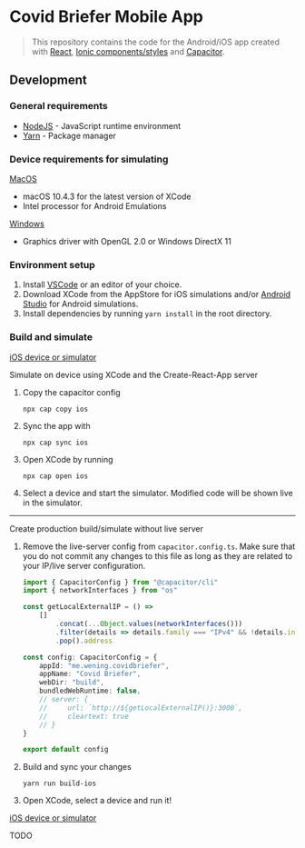 # Covid Briefer Mobile App
> This repository contains the code for the Android/iOS app created with [React](https://reactjs.org), [Ionic components/styles](https://ionicframework.com) 
and [Capacitor](https://capacitorjs.com).

## Development

 ### General requirements
 - [NodeJS](https://nodejs.org) - JavaScript runtime environment
 - [Yarn](https://yarnpkg.com) - Package manager
 
 ### Device requirements for simulating
 
 <ins>MacOS</ins>
  - macOS 10.4.3 for the latest version of XCode
  - Intel processor for Android Emulations
  
  <ins>Windows</ins>
  - Graphics driver with OpenGL 2.0 or Windows DirectX 11

 ### Environment setup
 
 1. Install [VSCode](https://code.visualstudio.com/) or an editor of your choice.
 2. Download XCode from the AppStore for iOS simulations and/or [Android Studio](https://developer.android.com/studio) for Android simulations.
 3. Install dependencies by running `yarn install` in the root directory.

### Build and simulate
<ins>iOS device or simulator</ins>

Simulate on device using XCode and the Create-React-App server

 1. Copy the capacitor config
 
    ```console
    npx cap copy ios
    ```
    
 2. Sync the app with 
 
    ```console
    npx cap sync ios
    ```
    
 3. Open XCode by running 
 
    ```console
    npx cap open ios
    ```
    
 4. Select a device and start the simulator. Modified code will be shown live in the simulator.
 
---
Create production build/simulate without live server
 
 1. Remove the live-server config from `capacitor.config.ts`.
    Make sure that you do not commit any changes to this file as long as they are related to your IP/live server configuration.
    
    ```typescript
    import { CapacitorConfig } from "@capacitor/cli"
    import { networkInterfaces } from "os"

    const getLocalExternalIP = () =>
        []
            .concat(...Object.values(networkInterfaces()))
            .filter(details => details.family === "IPv4" && !details.internal)
            .pop().address

    const config: CapacitorConfig = {
        appId: "me.wening.covidbriefer",
        appName: "Covid Briefer",
        webDir: "build",
        bundledWebRuntime: false,
        // server: {
        //     url: `http://${getLocalExternalIP()}:3000`,
        //     cleartext: true
        // }
    }

    export default config
    ```
    
 2. Build and sync your changes
 
    ```console
    yarn run build-ios
    ```
    
 3. Open XCode, select a device and run it!

<ins>iOS device or simulator</ins>

 TODO
